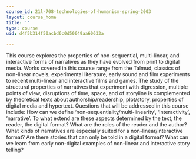 ```yaml
---
course_id: 21l-708-technologies-of-humanism-spring-2003
layout: course_home
title: ''
type: course
uid: d4f5b314f50acbd6c0d50649aa60633a

---
```

This course explores the properties of non-sequential, multi-linear, and interactive forms of narratives as they have evolved from print to digital media. Works covered in this course range from the Talmud, classics of non-linear novels, experimental literature, early sound and film experiments to recent multi-linear and interactive films and games. The study of the structural properties of narratives that experiment with digression, multiple points of view, disruptions of time, space, and of storyline is complemented by theoretical texts about authorship/readership, plot/story, properties of digital media and hypertext. Questions that will be addressed in this course include: How can we define ‘non-sequentiality/multi-linearity’, ‘interactivity’, ‘narrative’. To what extend are these aspects determined by the text, the reader, the digital format? What are the roles of the reader and the author? What kinds of narratives are especially suited for a non-linear/interactive format? Are there stories that can only be told in a digital format? What can we learn from early non-digital examples of non-linear and interactive story telling?
